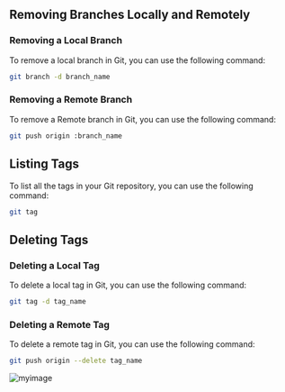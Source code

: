 ## Removing Branches Locally and Remotely

### Removing a Local Branch

To remove a local branch in Git, you can use the following command:

```bash
git branch -d branch_name
```
### Removing a Remote Branch

To remove a Remote branch in Git, you can use the following command:

```bash
git push origin :branch_name
```
## Listing Tags

To list all the tags in your Git repository, you can use the following command:

```bash
git tag
```
## Deleting Tags

### Deleting a Local Tag

To delete a local tag in Git, you can use the following command:

```bash
git tag -d tag_name
```
### Deleting a Remote Tag
To delete a remote tag in Git, you can use the following command:

```bash
git push origin --delete tag_name
```
![myimage](https://allvectorlogo.com/img/2021/12/github-logo-vector.png)

